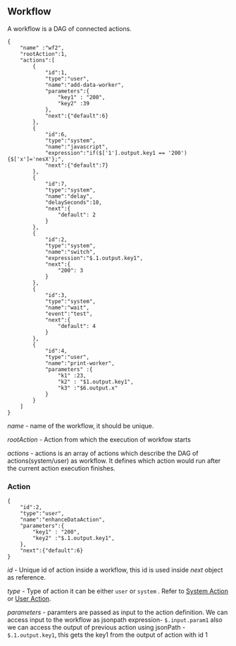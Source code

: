 ## Workflow
A workflow is a DAG of connected actions.
```
{
	"name" :"wf2",
	"rootAction":1,
	"actions":[
		{
			"id":1,
			"type":"user",
			"name":"add-data-worker",
			"parameters":{
                "key1" : "200",
                "key2" :39
            },
			"next":{"default":6}
		},
        {
			"id":6,
			"type":"system",
			"name":"javascript",
            "expression":"if($['1'].output.key1 == '200') {$['x']='nesX'};",
			"next":{"default":7}
		},
        {
			"id":7,
			"type":"system",
			"name":"delay",
			"delaySeconds":10,
			"next":{
				"default": 2
			}
		},
		{
			"id":2,
			"type":"system",
			"name":"switch",
			"expression":"$.1.output.key1",
			"next":{
				"200": 3
			}
		},
        {
			"id":3,
			"type":"system",
			"name":"wait",
			"event":"test",
			"next":{
				"default": 4
			}
		},
		{
			"id":4,
			"type":"user",
			"name":"print-worker",
            "parameters" :{
                "k1" :23,
                "k2" : "$1.output.key1",
                "k3" :"$6.output.x"
            }
		}
	]
}
```
*name* - name of the workflow, it should be unique.

*rootAction* - Action from which the execution of workfow starts

*actions* - actions is an array of actions which describe the DAG of actions(system/user) as workflow. It defines which action would run after the current action execution finishes.

### Action
```
{
    "id":2,
    "type":"user",
    "name":"enhanceDataAction",
    "parameters":{
        "key1" : "200",
        "key2" :"$.1.output.key1",
    },
    "next":{"default":6}
}
```
*id* - Unique id of action inside a workflow, this id is used inside *next* object as reference.

*type* - Type of action it can be either ```user``` or ```system``` .
Refer to [System Action](docs/system-action.md) or [User Action](docs/user-action.md).

*parameters* - paramters are passed as input to the action definition. We can access input to the workflow as jsonpath expression- ```$.input.param1``` also we can access the output of previous action using jsonPath - ```$.1.output.key1```, this gets the key1 from the output of action with id 1

